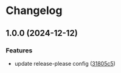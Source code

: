 # Changelog

## 1.0.0 (2024-12-12)


### Features

* update release-please config ([31805c5](https://github.com/easy-octo/apprentice-hire-exercise/commit/31805c5ec57af7e7a698a21b11306b724e1e295b))
